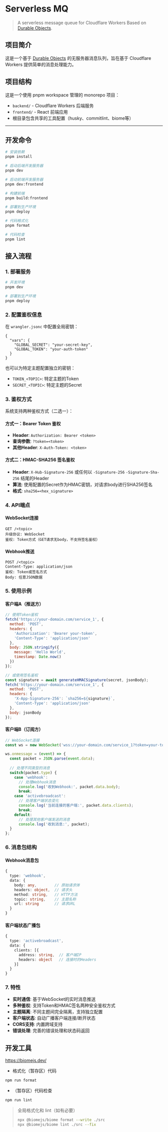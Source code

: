 # Serverless MQ

> A serverless message queue for Cloudflare Workers
> Based on [Durable Objects](https://developers.cloudflare.com/durable-objects/api/).

## 项目简介

这是一个基于 [Durable Objects](https://developers.cloudflare.com/durable-objects/api/) 的无服务器消息队列，旨在基于 Cloudflare Workers 提供简单的消息处理能力。

## 项目结构

这是一个使用 pnpm workspace 管理的 monorepo 项目：

- `backend/` - Cloudflare Workers 后端服务
- `frontend/` - React 前端应用
- 根目录包含共享的工具配置（husky、commitlint、biome等）

---

## 开发命令

```bash
# 安装依赖
pnpm install

# 启动后端开发服务器
pnpm dev

# 启动前端开发服务器
pnpm dev:frontend

# 构建前端
pnpm build:frontend

# 部署到生产环境
pnpm deploy

# 代码格式化
pnpm format

# 代码检查
pnpm lint
```

## 接入流程

### 1. 部署服务

```bash
# 开发环境
pnpm dev

# 部署到生产环境  
pnpm deploy
```

### 2. 配置鉴权信息

在 `wrangler.jsonc` 中配置全局密钥：

```jsonc
{
  "vars": {
    "GLOBAL_SECRET": "your-secret-key",
    "GLOBAL_TOKEN": "your-auth-token"
  }
}
```

也可以为特定主题配置独立的密钥：

- `TOKEN_<TOPIC>`: 特定主题的Token
- `SECRET_<TOPIC>`: 特定主题的Secret

### 3. 鉴权方式

系统支持两种鉴权方式（二选一）：

#### 方式一：Bearer Token 鉴权

- **Header**: `Authorization: Bearer <token>`
- **查询参数**: `?token=<token>`
- **其他Header**: `X-Auth-Token: <token>`

#### 方式二：HMAC-SHA256 签名鉴权

- **Header**: `X-Hub-Signature-256` 或任何以 `-Signature-256` `-Signature-Sha-256` 结尾的Header
- **算法**: 使用配置的Secret作为HMAC密钥，对请求body进行SHA256签名
- **格式**: `sha256=<hex_signature>`

### 4. API端点

#### WebSocket连接

```text
GET /<topic>
升级协议: WebSocket
鉴权: Token方式（GET请求无body，不支持签名鉴权）
```

#### Webhook推送

```text
POST /<topic>
Content-Type: application/json
鉴权: Token或签名方式
Body: 任意JSON数据
```

### 5. 使用示例

#### 客户端A（推送方）

```javascript
// 使用Token鉴权
fetch('https://your-domain.com/service_1', {
  method: 'POST',
  headers: {
    'Authorization': 'Bearer your-token',
    'Content-Type': 'application/json'
  },
  body: JSON.stringify({
    message: 'Hello World',
    timestamp: Date.now()
  })
});

// 或使用签名鉴权
const signature = await generateHMACSignature(secret, jsonBody);
fetch('https://your-domain.com/service_1', {
  method: 'POST',
  headers: {
    'X-App-Signature-256': `sha256=${signature}`,
    'Content-Type': 'application/json'
  },
  body: jsonBody
});
```

#### 客户端B（订阅方）

```javascript
// WebSocket连接
const ws = new WebSocket('wss://your-domain.com/service_1?token=your-token');

ws.onmessage = (event) => {
  const packet = JSON.parse(event.data);
  
  // 处理不同类型的消息
  switch(packet.type) {
    case 'webhook':
      // 处理Webhook消息
      console.log('收到Webhook:', packet.data.body);
      break;
    case 'activebroadcast':
      // 处理客户端状态变化
      console.log('当前连接的客户端:', packet.data.clients);
      break;
    default:
      // 处理其他客户端发送的消息
      console.log('收到消息:', packet);
  }
};
```

### 6. 消息包结构

#### Webhook消息包

```typescript
{
  type: 'webhook',
  data: {
    body: any,        // 原始请求体
    headers: object,  // 请求头
    method: string,   // HTTP方法
    topic: string,    // 主题名称
    url: string       // 请求URL
  }
}
```

#### 客户端状态广播包

```typescript
{
  type: 'activebroadcast',
  data: {
    clients: [{
      address: string,  // 客户端IP
      headers: object   // 连接时的Headers
    }]
  }
}
```

### 7. 特性

- **实时通信**: 基于WebSocket的实时消息推送
- **多种鉴权**: 支持Token和HMAC签名两种安全鉴权方式
- **主题隔离**: 不同主题间完全隔离，支持独立配置
- **客户端状态**: 自动广播客户端连接/断开状态
- **CORS支持**: 内置跨域支持
- **错误处理**: 完善的错误处理和状态码返回

## 开发工具

<https://biomejs.dev/>

- 格式化（暂存区）代码

```sh
npm run format
```

- （暂存区）代码检查

```sh
npm run lint
```

> 全局格式化和 lint（如有必要）
>
> ```sh
> npx @biomejs/biome format --write ./src
> npx @biomejs/biome lint ./src --fix
> ```
